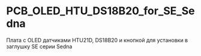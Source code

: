 # PCB_OLED_HTU_DS18B20_for_SE_Sedna
 Плата с OLED датчиками HTU21D, DS18B20 и кнопкой для установки в заглушку SE серии Sedna
